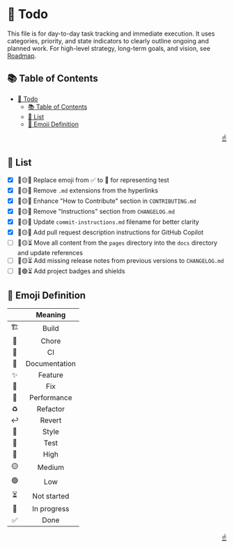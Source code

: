 <!-- markdownlint-disable MD033 MD041 -->

<a id="top"></a>

# 📝 Todo

This file is for day-to-day task tracking and immediate execution. It uses categories, priority, and state indicators to clearly outline ongoing and planned work. For high-level strategy, long-term goals, and vision, see [Roadmap](ROADMAP.md).

## 📚 Table of Contents

- [📝 Todo](#-todo)
  - [📚 Table of Contents](#-table-of-contents)
  - [📝 List](#-list)
  - [📗 Emoji Definition](#-emoji-definition)

<p align="right"><a href="#top">☝️</a></p>

## 📝 List

- [x] 📝🟡✅ Replace emoji from ✅ to 🧪 for representing test
- [x] 📝🟡✅ Remove `.md` extensions from the hyperlinks
- [x] 📝🟡✅ Enhance "How to Contribute" section in `CONTRIBUTING.md`
- [x] 📝🟡✅ Remove "Instructions" section from `CHANGELOG.md`
- [x] 📝🟡✅ Update `commit-instructions.md` filename for better clarity
- [x] 📝🟡✅ Add pull request description instructions for GitHub Copilot
- [ ] 📝🟡⏳ Move all content from the `pages` directory into the `docs` directory and update references
- [ ] 📝🟡⏳ Add missing release notes from previous versions to `CHANGELOG.md`
- [ ] 📝🟢⏳ Add project badges and shields

## 📗 Emoji Definition

|       |  **Meaning**  |
| :---: | :-----------: |
|   🏗️   |     Build     |
|   🔧   |     Chore     |
|   👷   |      CI       |
|   📝   | Documentation |
|   ✨   |    Feature    |
|   🐛   |      Fix      |
|   🚀   |  Performance  |
|   ♻️   |   Refactor    |
|   ↩️   |    Revert     |
|   🎨   |     Style     |
|   🧪   |     Test      |
|   🔴   |     High      |
|   🟡   |    Medium     |
|   🟢   |      Low      |
|   ⏳   |  Not started  |
|   🔄   |  In progress  |
|   ✅   |     Done      |

<p align="right"><a href="#top">☝️</a></p>
